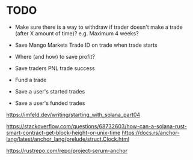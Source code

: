 
# TODO

- Make sure there is a way to withdraw if trader doesn't make a trade (after X amount of time)?
    e.g. Maximum 4 weeks?

- Save Mango Markets Trade ID on trade when trade starts
- Where (and how) to save profit?
- Save traders PNL trade success

- Fund a trade
- Save a user's started trades
- Save a user's funded trades


https://imfeld.dev/writing/starting_with_solana_part04

https://stackoverflow.com/questions/68732603/how-can-a-solana-rust-smart-contract-get-block-height-or-unix-time
https://docs.rs/anchor-lang/latest/anchor_lang/prelude/struct.Clock.html


https://rustrepo.com/repo/project-serum-anchor

